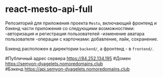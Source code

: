 # react-mesto-api-full
Репозиторий для приложения проекта `Mesto`, включающий фронтенд и бэкенд части приложения со следующими возможностями: 
-авторизация и регистрация пользователей
-изменение аватара пользователя
-операции с карточками: добавление, лайк, сохранение.
 
Бэкенд расположен в директории `backend/`, а фронтенд - в `frontend/`. 
  
#Публичный адрес сервера https://84.252.134.195 
#Домен https://semyon-dyagelets.nomoredomains.club  
#Бэкенд https://api.semyon-dyagelets.nomoredomains.club
